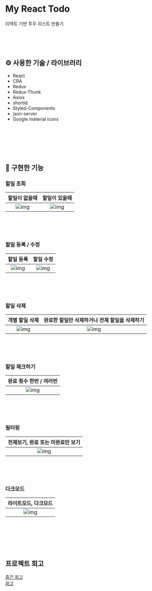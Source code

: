 # My React Todo
리액트 기반 투두 리스트 만들기
<br/>
<br/>
<br/>
<br/>
<br/>

## ⚙️ 사용한 기술 / 라이브러리
- React
- CRA
- Redux
- Redux-Thunk
- Axios
- shortid
- Styled-Components
- json-server
- Google material icons
<br/>
<br/>
<br/>
<br/>
<br/>

## 👀 구현한 기능
### 할일 조회
| 할일이 없을때 | 할일이 있을때 |
|:---:|:---:|
|![img](https://user-images.githubusercontent.com/87507011/231459145-813c4d04-31e3-4121-ae3a-e3d5de7175ad.png)|![img](https://user-images.githubusercontent.com/87507011/231459386-1b716ba7-6df9-453f-b955-3446cf6ac904.png)|
<br/>
<br/>
<br/>

### 할일 등록 / 수정
|할일 등록|할일 수정|
|:---:|:---:|
|![img](https://user-images.githubusercontent.com/87507011/231461789-456210f9-1253-4eb3-b5d5-a7d9a62678f4.gif)|![img](https://user-images.githubusercontent.com/87507011/231460027-ec1c0759-f37a-4607-9bf8-6fbf7aaca401.gif)|
<br/>
<br/>
<br/>

### 할일 삭제
|개별 할일 삭제|완료한 할일만 삭제하거나 전체 할일을 삭제하기|
|:---:|:---:|
|![img](https://user-images.githubusercontent.com/87507011/231460460-e0bbe8fd-cfcf-4c4b-8240-f7514c658881.gif)|![img](https://user-images.githubusercontent.com/87507011/231460478-841da8c8-c3dd-4fc2-8f2b-cd7f5d2a4503.gif)|
<br/>
<br/>
<br/>

### 할일 체크하기
|완료 횟수 한번 / 여러번|
|:---:|
|![img](https://user-images.githubusercontent.com/87507011/231460784-a0d30d00-0377-4cff-acf8-b088c97debb7.gif)|
<br/>
<br/>
<br/>

### 필터링
|전체보기, 완료 또는 미완료만 보기|
|:---:|
|![img](https://user-images.githubusercontent.com/87507011/231460801-22e38966-c630-453e-b097-668f90a988c9.gif)|
<br/>
<br/>
<br/>

### 다크모드
|라이트모드, 다크모드|
|:---:|
|![img](https://user-images.githubusercontent.com/87507011/231460813-163f70f1-424e-4d9f-be9b-6caf309e3c2c.gif)|
<br/>
<br/>
<br/>
<br/>
<br/>


## 프로젝트 회고
[중간 회고](https://1ncomparable.tistory.com/302)
<br/>
[회고](https://1ncomparable.tistory.com/303)

<br/>
<br/>
<br/>
<br/>

